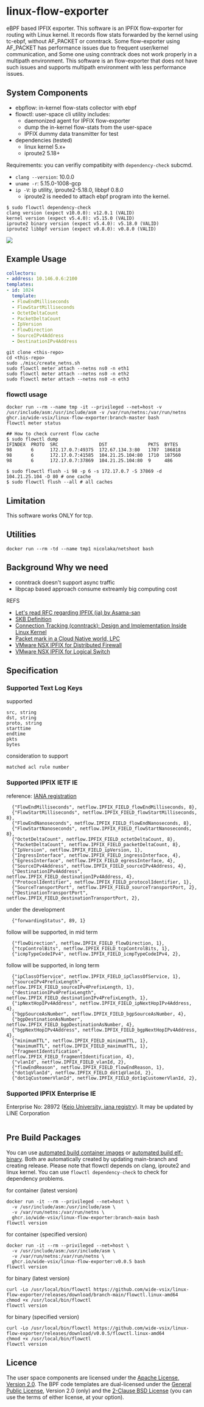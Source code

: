 # linux-flow-exporter

eBPF based IPFIX exporter. This software is an IPFIX flow-exporter for routing
with Linux kernel. It records flow stats forwarded by the kernel using tc-ebpf,
without AF_PACKET or conntrack. Some flow-exporter using AF_PACKET has
performance issues due to frequent user/kernel communication, and Some one using
conntrack does not work properly in a multipath environment. This software is an
flow-exporter that does not have such issues and supports multipath environment
with less performance issues.

## System Components

- ebpflow: in-kernel flow-stats collector with ebpf
- flowctl: user-space cli utility includes:
  - daemonized agent for IPFIX flow-exporter
  - dump the in-kernel flow-stats from the user-space
  - IPFIX dummy data transmitter for test
- dependencies (tested)
  - linux kernel 5.x+
  - iproute2 5.18+

Requirements: you can verifiy compatibity with `dependency-check` subcmd.
- `clang --version`: 10.0.0
- `uname -r`: 5.15.0-1008-gcp
- `ip -V`: ip utility, iproute2-5.18.0, libbpf 0.8.0
  - iproute2 is needed to attach ebpf program into the kernel.

```
$ sudo flowctl dependency-check
clang version (expect v10.0.0): v12.0.1 (VALID)
kernel version (expect v5.4.0): v5.15.0 (VALID)
iproute2 binary version (expect v5.4.0): v5.18.0 (VALID)
iproute2 libbpf version (expect v0.8.0): v0.8.0 (VALID)
```

![](./img/linux_datapath.drawio.svg)

## Example Usage

```yaml
collectors:
- address: 10.146.0.6:2100
templates:
- id: 1024
  template:
  - FlowEndMilliseconds
  - FlowStartMilliseconds
  - OctetDeltaCount
  - PacketDeltaCount
  - IpVersion
  - FlowDirection
  - SourceIPv4Address
  - DestinationIPv4Address
```

```
git clone <this-repo>
cd <this-repo>
sudo ./misc/create_netns.sh
sudo flowctl meter attach --netns ns0 -n eth1
sudo flowctl meter attach --netns ns0 -n eth2
sudo flowctl meter attach --netns ns0 -n eth3
```

### flowctl usage

```shell
docker run --rm --name tmp -it --privileged --net=host -v /usr/include/asm:/usr/include/asm -v /var/run/netns:/var/run/netns ghcr.io/wide-vsix/linux-flow-exporter:branch-master bash
flowctl meter status
```

```shell
## How to check current flow cache
$ sudo flowctl dump
IFINDEX  PROTO  SRC               DST               PKTS  BYTES
98       6      172.17.0.7:49375  172.67.134.3:80   1707  186818
98       6      172.17.0.7:41585  104.21.25.104:80  1710  187560
98       6      172.17.0.7:37869  104.21.25.104:80  9     486

$ sudo flowctl flush -i 98 -p 6 -s 172.17.0.7 -S 37869 -d 104.21.25.104 -D 80 # one cache
$ sudo flowctl flush --all # all caches
```

## Limitation

This software works ONLY for tcp.

## Utilities

```
docker run --rm -td --name tmp1 nicolaka/netshoot bash
```

## Background Why we need

- conntrack doesn't support async traffic
- libpcap based approach consume extreamly big computing cost

REFS
- [Let's read RFC regarding IPFIX (ja) by Asama-san](https://enog.jp/wordpress/wp-content/uploads/2011/12/ipfix.pdf)
- [SKB Definition](https://elixir.bootlin.com/linux/latest/source/include/linux/skbuff.h)
- [Connection Tracking (conntrack): Design and Implementation Inside Linux Kernel](https://arthurchiao.art/blog/conntrack-design-and-implementation/)
- [Packet mark in a Cloud Native world, LPC](https://lpc.events/event/7/contributions/683/attachments/554/979/lpc20-pkt-mark-slides.pdf)
- [VMware NSX IPFIX for Distributed Firewall](https://docs.vmware.com/en/VMware-NSX-Data-Center-for-vSphere/6.4/com.vmware.nsx.admin.doc/GUID-2C625B52-17F0-4604-B5C9-6DF1FA9A70F8.html)
- [VMware NSX IPFIX for Logical Switch](https://docs.vmware.com/en/VMware-NSX-Data-Center-for-vSphere/6.4/com.vmware.nsx.admin.doc/GUID-6054CF07-3019-4539-A6CC-1F613E275E27.html)

## Specification

### Supported Text Log Keys

supported
```
src, string
dst, string
proto, string
starttime
endtime
pkts
bytes
```

consideration to support
```
matched acl rule number
```

### Supported IPFIX IETF IE

reference: [IANA registration](https://www.iana.org/assignments/ipfix/ipfix.xhtml)

```
  {"FlowEndMilliseconds", netflow.IPFIX_FIELD_flowEndMilliseconds, 8},
  {"FlowStartMilliseconds", netflow.IPFIX_FIELD_flowStartMilliseconds, 8},
  {"FlowEndNanoseconds", netflow.IPFIX_FIELD_flowEndNanoseconds, 8},
  {"FlowStartNanoseconds", netflow.IPFIX_FIELD_flowStartNanoseconds, 8},
  {"OctetDeltaCount", netflow.IPFIX_FIELD_octetDeltaCount, 8},
  {"PacketDeltaCount", netflow.IPFIX_FIELD_packetDeltaCount, 8},
  {"IpVersion", netflow.IPFIX_FIELD_ipVersion, 1},
  {"IngressInterface", netflow.IPFIX_FIELD_ingressInterface, 4},
  {"EgressInterface", netflow.IPFIX_FIELD_egressInterface, 4},
  {"SourceIPv4Address", netflow.IPFIX_FIELD_sourceIPv4Address, 4},
  {"DestinationIPv4Address", netflow.IPFIX_FIELD_destinationIPv4Address, 4},
  {"ProtocolIdentifier", netflow.IPFIX_FIELD_protocolIdentifier, 1},
  {"SourceTransportPort", netflow.IPFIX_FIELD_sourceTransportPort, 2},
  {"DestinationTransportPort", netflow.IPFIX_FIELD_destinationTransportPort, 2},
```

under the development
```
  {"forwardingStatus", 89, 1}
```

follow will be supported, in mid term
```
  {"flowDirection", netflow.IPFIX_FIELD_flowDirection, 1},
  {"tcpControlBits", netflow.IPFIX_FIELD_tcpControlBits, 1},
  {"icmpTypeCodeIPv4", netflow.IPFIX_FIELD_icmpTypeCodeIPv4, 2},
```

follow will be supported, in long term
```
  {"ipClassOfService", netflow.IPFIX_FIELD_ipClassOfService, 1},
  {"sourceIPv4PrefixLength", netflow.IPFIX_FIELD_sourceIPv4PrefixLength, 1},
  {"destinationIPv4PrefixLength", netflow.IPFIX_FIELD_destinationIPv4PrefixLength, 1},
  {"ipNextHopIPv4Address", netflow.IPFIX_FIELD_ipNextHopIPv4Address, 4},
  {"bgpSourceAsNumber", netflow.IPFIX_FIELD_bgpSourceAsNumber, 4},
  {"bgpDestinationAsNumber", netflow.IPFIX_FIELD_bgpDestinationAsNumber, 4},
  {"bgpNextHopIPv4Address", netflow.IPFIX_FIELD_bgpNextHopIPv4Address, 4},
  {"minimumTTL", netflow.IPFIX_FIELD_minimumTTL, 1},
  {"maximumTTL", netflow.IPFIX_FIELD_maximumTTL, 1},
  {"fragmentIdentification", netflow.IPFIX_FIELD_fragmentIdentification, 4},
  {"vlanId", netflow.IPFIX_FIELD_vlanId, 2},
  {"flowEndReason", netflow.IPFIX_FIELD_flowEndReason, 1},
  {"dot1qVlanId", netflow.IPFIX_FIELD_dot1qVlanId, 2},
  {"dot1qCustomerVlanId", netflow.IPFIX_FIELD_dot1qCustomerVlanId, 2},
```


### Supported IPFIX Enterprise IE

Enterprise No: 28972
([Keio University, iana registry](https://www.iana.org/assignments/enterprise-numbers/enterprise-numbers)).
It may be updated by LINE Corporation

```
```

## Pre Build Packages

You can use
[automated build container images](https://github.com/wide-vsix/linux-flow-exporter/pkgs/container/linux-flow-exporter/versions?filters%5Bversion_type%5D=tagged) or
[automated build elf-binary](https://github.com/wide-vsix/linux-flow-exporter/releases).
Both are automatically created by updating main-branch and creating release.
Please note that flowctl depends on clang, iproute2 and linux kernel.
You can use `flowctl dependency-check` to check for dependency problems.

for container (latest version)
```
docker run -it --rm --privileged --net=host \
  -v /usr/include/asm:/usr/include/asm \
  -v /var/run/netns:/var/run/netns \
  ghcr.io/wide-vsix/linux-flow-exporter:branch-main bash
flowctl version
```

for container (specified version)
```
docker run -it --rm --privileged --net=host \
  -v /usr/include/asm:/usr/include/asm \
  -v /var/run/netns:/var/run/netns \
  ghcr.io/wide-vsix/linux-flow-exporter:v0.0.5 bash
flowctl version
```

for binary (latest version)
```
curl -Lo /usr/local/bin/flowctl https://github.com/wide-vsix/linux-flow-exporter/releases/download/branch-main/flowctl.linux-amd64
chmod +x /usr/local/bin/flowctl
flowctl version
```

for binary (specified version)
```
curl -Lo /usr/local/bin/flowctl https://github.com/wide-vsix/linux-flow-exporter/releases/download/v0.0.5/flowctl.linux-amd64
chmod +x /usr/local/bin/flowctl
flowctl version
```

## Licence

The user space components are licensed under the
[Apache License, Version 2.0](https://github.com/wide-vsix/linux-flow-exporter/blob/main/LICENSE).
The BPF code templates are dual-licensed under the
[General Public License](https://github.com/wide-vsix/linux-flow-exporter/blob/main/bpf/LICENSE.GPL-2.0),
Version 2.0 (only) and the
[2-Clause BSD License](https://github.com/wide-vsix/linux-flow-exporter/blob/main/bpf/LICENSE.BSD-2-Clause)
(you can use the terms of either license, at your option).
